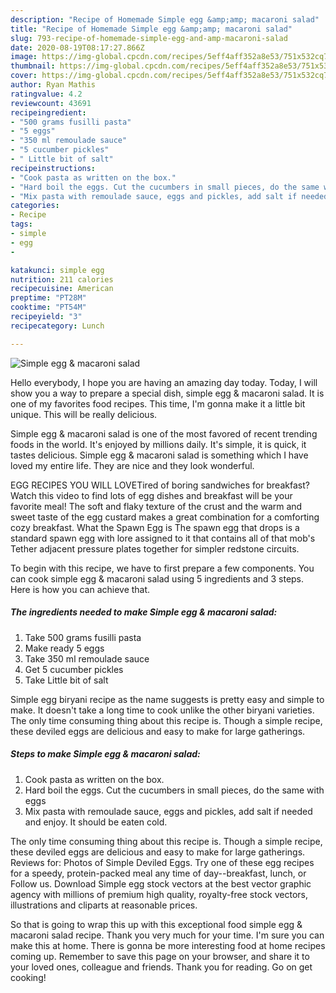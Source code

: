 ```yaml
---
description: "Recipe of Homemade Simple egg &amp;amp; macaroni salad"
title: "Recipe of Homemade Simple egg &amp;amp; macaroni salad"
slug: 793-recipe-of-homemade-simple-egg-and-amp-macaroni-salad
date: 2020-08-19T08:17:27.866Z
image: https://img-global.cpcdn.com/recipes/5eff4aff352a8e53/751x532cq70/simple-egg-macaroni-salad-recipe-main-photo.jpg
thumbnail: https://img-global.cpcdn.com/recipes/5eff4aff352a8e53/751x532cq70/simple-egg-macaroni-salad-recipe-main-photo.jpg
cover: https://img-global.cpcdn.com/recipes/5eff4aff352a8e53/751x532cq70/simple-egg-macaroni-salad-recipe-main-photo.jpg
author: Ryan Mathis
ratingvalue: 4.2
reviewcount: 43691
recipeingredient:
- "500 grams fusilli pasta"
- "5 eggs"
- "350 ml remoulade sauce"
- "5 cucumber pickles"
- " Little bit of salt"
recipeinstructions:
- "Cook pasta as written on the box."
- "Hard boil the eggs. Cut the cucumbers in small pieces, do the same with eggs"
- "Mix pasta with remoulade sauce, eggs and pickles, add salt if needed and enjoy. It should be eaten cold."
categories:
- Recipe
tags:
- simple
- egg
- 

katakunci: simple egg  
nutrition: 211 calories
recipecuisine: American
preptime: "PT28M"
cooktime: "PT54M"
recipeyield: "3"
recipecategory: Lunch

---
```



![Simple egg &amp; macaroni salad](https://img-global.cpcdn.com/recipes/5eff4aff352a8e53/751x532cq70/simple-egg-macaroni-salad-recipe-main-photo.jpg)

Hello everybody, I hope you are having an amazing day today. Today, I will show you a way to prepare a special dish, simple egg &amp; macaroni salad. It is one of my favorites food recipes. This time, I'm gonna make it a little bit unique. This will be really delicious.

Simple egg &amp; macaroni salad is one of the most favored of recent trending foods in the world. It's enjoyed by millions daily. It's simple, it is quick, it tastes delicious. Simple egg &amp; macaroni salad is something which I have loved my entire life. They are nice and they look wonderful.

EGG RECIPES YOU WILL LOVETired of boring sandwiches for breakfast? Watch this video to find lots of egg dishes and breakfast will be your favorite meal! The soft and flaky texture of the crust and the warm and sweet taste of the egg custard makes a great combination for a comforting cozy breakfast. What the Spawn Egg is The spawn egg that drops is a standard spawn egg with lore assigned to it that contains all of that mob&#39;s Tether adjacent pressure plates together for simpler redstone circuits.


To begin with this recipe, we have to first prepare a few components. You can cook simple egg &amp; macaroni salad using 5 ingredients and 3 steps. Here is how you can achieve that.

<!--inarticleads1-->

##### The ingredients needed to make Simple egg &amp; macaroni salad:

1. Take 500 grams fusilli pasta
1. Make ready 5 eggs
1. Take 350 ml remoulade sauce
1. Get 5 cucumber pickles
1. Take  Little bit of salt


Simple egg biryani recipe as the name suggests is pretty easy and simple to make. It doesn&#39;t take a long time to cook unlike the other biryani varieties. The only time consuming thing about this recipe is. Though a simple recipe, these deviled eggs are delicious and easy to make for large gatherings. 

<!--inarticleads2-->

##### Steps to make Simple egg &amp; macaroni salad:

1. Cook pasta as written on the box.
1. Hard boil the eggs. Cut the cucumbers in small pieces, do the same with eggs
1. Mix pasta with remoulade sauce, eggs and pickles, add salt if needed and enjoy. It should be eaten cold.


The only time consuming thing about this recipe is. Though a simple recipe, these deviled eggs are delicious and easy to make for large gatherings. Reviews for: Photos of Simple Deviled Eggs. Try one of these egg recipes for a speedy, protein-packed meal any time of day--breakfast, lunch, or Follow us. Download Simple egg stock vectors at the best vector graphic agency with millions of premium high quality, royalty-free stock vectors, illustrations and cliparts at reasonable prices. 

So that is going to wrap this up with this exceptional food simple egg &amp; macaroni salad recipe. Thank you very much for your time. I'm sure you can make this at home. There is gonna be more interesting food at home recipes coming up. Remember to save this page on your browser, and share it to your loved ones, colleague and friends. Thank you for reading. Go on get cooking!
